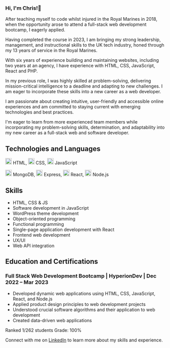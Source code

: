 ### Hi, I'm Chris!👋 


After teaching myself to code whilst injured in the Royal Marines in 2018, when the opportunity arose to attend a full-stack web development bootcamp, I eagerly applied.

Having completed the course in 2023, I am bringing my strong leadership, management, and instructional skills to the UK tech industry, honed through my 13 years of service in the Royal Marines. 

With six years of experience building and maintaining websites, including two years at an agency, I have experience with HTML, CSS, JavaScript, React and PHP.

In my previous role, I was highly skilled at problem-solving, delivering mission-critical intelligence to a deadline and adapting to new challenges.
I am eager to incorporate these skills into a new career as a web developer. 

I am passionate about creating intuitive, user-friendly and accessible online experiences and am committed to staying current with emerging technologies and best practices. 

I'm eager to learn from more experienced team members while incorporating my problem-solving skills, determination, and adaptability into my new career as a full-stack web and software developer.


## Technologies and Languages

<img src="https://cdn.jsdelivr.net/gh/devicons/devicon/icons/html5/html5-original-wordmark.svg" height="20" width="20" /> HTML, <img src="https://cdn.jsdelivr.net/gh/devicons/devicon/icons/css3/css3-original-wordmark.svg" height="20" width="20" /> CSS, <img src="https://cdn.jsdelivr.net/gh/devicons/devicon/icons/javascript/javascript-original.svg" height="20" width="20" /> JavaScript


<img src="https://cdn.jsdelivr.net/gh/devicons/devicon/icons/mongodb/mongodb-original-wordmark.svg" height="20" width="20" /> MongoDB, <img src="https://cdn.jsdelivr.net/gh/devicons/devicon/icons/express/express-original.svg" height="20" width="20" /> Express, <img src="https://cdn.jsdelivr.net/gh/devicons/devicon/icons/react/react-original.svg" height="20" width="20" /> React, <img src="https://cdn.jsdelivr.net/gh/devicons/devicon/icons/nodejs/nodejs-original.svg" height="20" width="20" /> Node.js



## Skills

- HTML, CSS & JS
- Software development in JavaScript
- WordPress theme development
- Object-oriented programming
- Functional programming
- Single-page application development with React
- Frontend web development
- UX/UI
- Web API integration


## Education and Certifications

### Full Stack Web Development Bootcamp | HyperionDev | Dec 2022 – Mar 2023

- Developed dynamic web applications using HTML, CSS, JavaScript, React, and Node.js
- Applied product design principles to web development projects
- Understood crucial software algorithms and their application to web development
- Created data-driven web applications

Ranked 1/262 students
Grade: 100%

Connect with me on [LinkedIn](https://www.linkedin.com/in/chris-roberts-859281258/) to learn more about my skills and experience.

